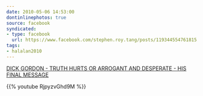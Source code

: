 ```yaml
---
date: 2010-05-06 14:53:00
dontinlinephotos: true
source: facebook
syndicated:
- type: facebook
  url: https://www.facebook.com/stephen.roy.tang/posts/119344554761815
tags:
- halalan2010
---
```


[DICK GORDON - TRUTH HURTS OR ARROGANT AND DESPERATE - HIS FINAL MESSAGE](https://www.youtube.com/watch?v=RjpyzvGhd9M)



{{% youtube RjpyzvGhd9M %}}